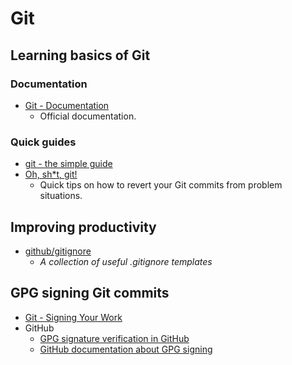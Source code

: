 # Git


## Learning basics of Git

### Documentation

- [Git - Documentation](https://git-scm.com/doc)
  - Official documentation.


### Quick guides

- [git - the simple guide](https://rogerdudler.github.io/git-guide/)
- [Oh, sh*t, git!](http://ohshitgit.com/)
  - Quick tips on how to revert your Git commits from problem situations.


## Improving productivity

- [github/gitignore](https://github.com/github/gitignore)
  - _A collection of useful .gitignore templates_



## GPG signing Git commits

- [Git - Signing Your Work](https://git-scm.com/book/en/v2/Git-Tools-Signing-Your-Work)
- GitHub
  - [GPG signature verification in GitHub](https://github.com/blog/2144-gpg-signature-verification)
  - [GitHub documentation about GPG signing](https://help.github.com/categories/gpg/)

